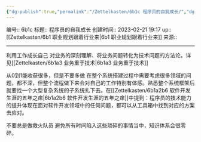 ```yaml
---
{"dg-publish":true,"permalink":"/Zettelkasten/6b1c 程序员的自我成长/","dgPassFrontmatter":true}
---
```


编号:: 6b1c
标题:: 程序员的自我成长
创建时间:: 2023-02-21 19:17
up:: [[Zettelkasten/6b1 职业规划跟着行业来\|6b1 职业规划跟着行业来]]
来源:: 

---
利用工作成长自己
对业务的深刻理解、将业务问题转化为技术问题的方法论。详见[[Zettelkasten/6b1a3 业务重于技术\|6b1a3 业务重于技术]]

从0到1能收获很多，但是不要多做
在整个系统搭建过程中需要考虑很多领域的问题，都不深，但整个流程做下来会对自己的工作特别有体感。熟悉整个系统框架后就要找一个大型复杂系统的子系统扎下去。在[[Zettelkasten/6b1a2b6 软件开发生涯的五年之痒\|6b1a2b6 软件开发生涯的五年之痒]]中提到：程序员的技术能力的提升体现在面对软件开发领域中的任何问题，都可以从工具箱中找到对应的方案去应对。

不要总是做救火队员
避免所有时间陷入这些琐碎的事情当中，知识体系会很零碎。


